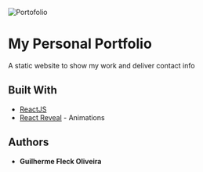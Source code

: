 ![Portofolio](https://repository-images.githubusercontent.com/244631052/a3a52780-6a27-11ea-882b-f341355e9a2b)

# My Personal Portfolio

A static website to show my work and deliver contact info

## Built With

* [ReactJS](https://reactjs.org/)
* [React Reveal](https://www.react-reveal.com//) - Animations

## Authors

* **Guilherme Fleck Oliveira** 
